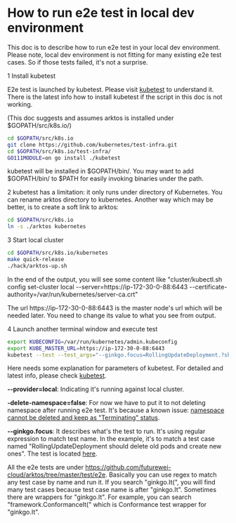 # How to run e2e test in local dev environment

This doc is to describe how to run e2e test in your local dev environment. Please note, local dev environment is not fitting for many existing e2e test cases. So if those tests failed, it's not a surprise.

1 Install kubetest

E2e test is launched by kubetest. Please visit [kubetest](https://github.com/kubernetes/test-infra/blob/master/kubetest/README.md) to understand it. There is the latest info how to install kubetest if the script in this doc is not working.

(This doc suggests and assumes arktos is installed under $GOPATH/src/k8s.io/)

```bash
cd $GOPATH/src/k8s.io
git clone https://github.com/kubernetes/test-infra.git
cd $GOPATH/src/k8s.io/test-infra/
GO111MODULE=on go install ./kubetest
```

kubetest will be installed in $GOPATH/bin/. You may want to add $GOPATH/bin/ to $PATH for easily invoking binaries under the path.

2 	kubetest has a limitation: it only runs under directory of Kubernetes.
   	You can rename arktos directory to kubernetes.
   Another way which may be better, is to create a soft link to arktos:
   
```bash
cd $GOPATH/src/k8s.io
ln -s ./arktos kubernetes
```

3 Start local cluster

```bash
cd $GOPATH/src/k8s.io/kubernetes
make quick-release
./hack/arktos-up.sh
```

In the end of the output, you will see some content like "cluster/kubectl.sh config set-cluster local --server=https://ip-172-30-0-88:6443 --certificate-authority=/var/run/kubernetes/server-ca.crt"

The url https://ip-172-30-0-88:6443 is the master node's url which will be needed later. You need to change its value to what you see from output.


4 Launch another terminal window and execute test

```bash
export KUBECONFIG=/var/run/kubernetes/admin.kubeconfig
export KUBE_MASTER_URL=https://ip-172-30-0-88:6443
kubetest --test --test_args="--ginkgo.focus=RollingUpdateDeployment.?should.?delete.?old.?pods.?and.?create.?new.?ones --delete-namespace=false" --provider=local
```

Here needs some explanation for parameters of kubetest. For detailed and latest info, please check [kubetest](https://github.com/kubernetes/test-infra/blob/master/kubetest/README.md).

**--provider=local**:
Indicating it's running against local cluster.

**-delete-namespace=false**:
For now we have to put it to not deleting namespace after running e2e test. It's because a known issue: [namespace cannot be deleted and keep as "Terminating" status](https://github.com/futurewei-cloud/arktos/issues/187).

**--ginkgo.focus**:
It describes what's the test to run. It's using regular expression to match test name. In the example, it's to match a test case named "RollingUpdateDeployment should delete old pods and create new ones".  The test is located [here](https://github.com/futurewei-cloud/arktos/blob/master/test/e2e/apps/deployment.go#L82).

All the e2e tests are under https://github.com/futurewei-cloud/arktos/tree/master/test/e2e. Basically you can use regex to match any test case by name and run it. 
If you search "ginkgo.It(", you will find many test cases because test case name is after "ginkgo.It". 
Sometimes there are wrappers for "ginkgo.It". For example, you can search "framework.ConformanceIt(" which is Conformance test wrapper for "ginkgo.It".

